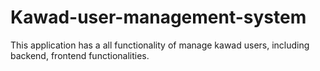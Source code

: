 # Kawad-user-management-system
This application has a all functionality of manage kawad users, including backend, frontend functionalities.
